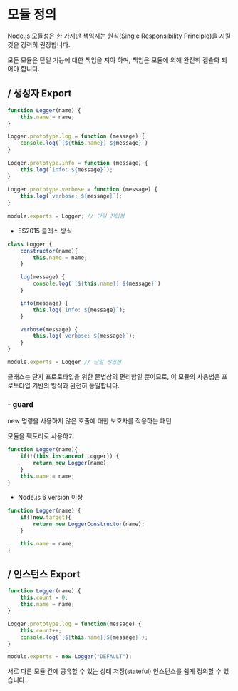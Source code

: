 # 모듈 정의

Node.js 모듈성은 한 가지만 책임지는 원칙(Single Responsibility Principle)을 지킬 것을 강력히 권장합니다.

모든 모듈은 단일 기능에 대한 책임을 져야 하며, 책임은 모듈에 의해 완전히 캡슐화 되어야 합니다.

## / 생성자 Export
```js
function Logger(name) {
    this.name = name;
}

Logger.prototype.log = function (message) {
    console.log(`[${this.name}] ${message}`)
}
 
Logger.prototype.info = function (message) {
    this.log(`info: ${message}`);
}
 
Logger.prototype.verbose = function (message) {
    this.log(`verbose: ${message}`);
}
 
module.exports = Logger; // 단일 진입점
```
 - ES2015 클래스 방식
```js
class Logger {
    constructor(name){
        this.name = name;
    }            

    log(message) {
        console.log(`[${this.name}] ${message}`)
    }

    info(message) {
        this.log(`info: ${message}`);
    }

    verbose(message) {
        this.log(`verbose: ${message}`);
    }
}

module.exports = Logger // 단일 진입점
```
클래스는 단지 프로토타입을 위한 문법상의 편리함일 뿐이므로, 이 모듈의 사용법은 프로토타입 기반의 방식과 완전히 동일합니다.

### - guard

new 명령을 사용하지 않은 호출에 대한 보호자를 적용하는 패턴

모듈을 팩토리로 사용하기

```js
function Logger(name){
    if(!(this instanceof Logger)) {
        return new Logger(name);
    }
    this.name = name;
}
```
 - Node.js 6 version 이상

```js
function Logger(name) {
    if(!new.target){
        return new LoggerConstructor(name);
    }

    this.name = name;
}
```

## / 인스턴스 Export

```js
function Logger(name) {
    this.count = 0;
    this.name = name;
}

Logger.prototype.log = function(message) {
    this.count++;
    console.log(`[${this.name}]${message}`);
}

module.exports = new Logger("DEFAULT");
```

서로 다른 모듈 간에 공유할 수 있는 상태 저장(stateful) 인스턴스를 쉽게 정의할 수 있습니다.